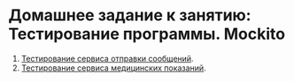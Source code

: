 # Домашнее задание к занятию: Тестирование программы. Mockito

1. [Тестирование сервиса отправки сообщений](./task1).	
2. [Тестирование сервиса медицинских показаний](./task2).